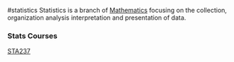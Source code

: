 #statistics 
Statistics is a branch of [Mathematics](../../Mathematics/MAT235%20Notes/Mathematics.md) focusing on the collection, organization analysis interpretation and presentation of data.

### Stats Courses
[STA237](STA237)
